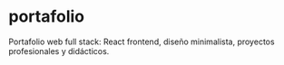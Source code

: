 # portafolio
Portafolio web full stack: React frontend, diseño minimalista, proyectos profesionales y didácticos.
